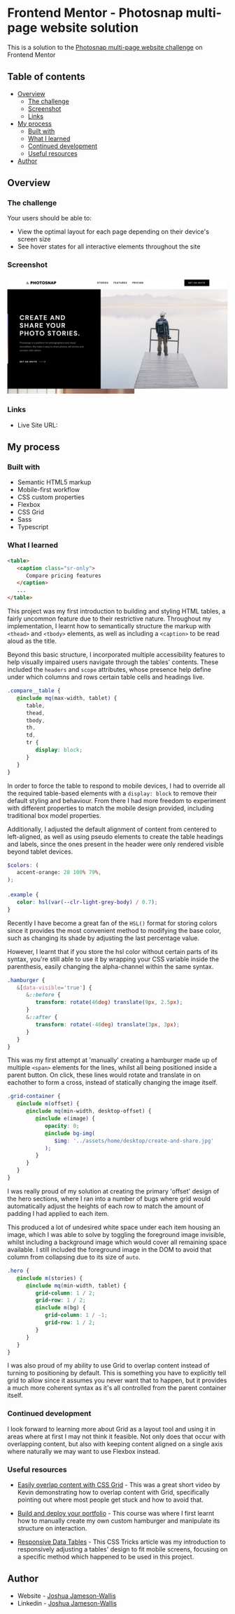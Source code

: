 # Frontend Mentor - Photosnap multi-page website solution

This is a solution to the [Photosnap multi-page website challenge](https://www.frontendmentor.io/challenges/photosnap-multipage-website-nMDSrNmNW) on Frontend Mentor

## Table of contents

-  [Overview](#overview)
   -  [The challenge](#the-challenge)
   -  [Screenshot](#screenshot)
   -  [Links](#links)
-  [My process](#my-process)
   -  [Built with](#built-with)
   -  [What I learned](#what-i-learned)
   -  [Continued development](#continued-development)
   -  [Useful resources](#useful-resources)
-  [Author](#author)

## Overview

### The challenge

Your users should be able to:

-  View the optimal layout for each page depending on their device's screen size
-  See hover states for all interactive elements throughout the site

### Screenshot

![](./screenshot.png)

### Links

-  Live Site URL:

## My process

### Built with

-  Semantic HTML5 markup
-  Mobile-first workflow
-  CSS custom properties
-  Flexbox
-  CSS Grid
-  Sass
-  Typescript

### What I learned

```html
<table>
   <caption class="sr-only">
      Compare pricing features
   </caption>
   ...
</table>
```

This project was my first introduction to building and styling HTML tables, a fairly uncommon feature due to their restrictive nature. Throughout my implementation, I learnt how to semantically structure the markup with `<thead>` and `<tbody>` elements, as well as including a `<caption>` to be read aloud as the title.

Beyond this basic structure, I incorporated multiple accessibility features to help visually impaired users navigate through the tables' contents. These included the `headers` and `scope` attributes, whose presence help define under which columns and rows certain table cells and headings live.

```scss
.compare__table {
   @include mq(max-width, tablet) {
      table,
      thead,
      tbody,
      th,
      td,
      tr {
         display: block;
      }
   }
}
```

In order to force the table to respond to mobile devices, I had to override all the required table-based elements with a `display: block` to remove their default styling and behaviour. From there I had more freedom to experiment with different properties to match the mobile design provided, including traditional box model properties.

Additionally, I adjusted the default alignment of content from centered to left-aligned, as well as using pseudo elements to create the table headings and labels, since the ones present in the header were only rendered visible beyond tablet devices.

```scss
$colors: (
   accent-orange: 28 100% 79%,
);

.example {
   color: hsl(var(--clr-light-grey-body) / 0.7);
}
```

Recently I have become a great fan of the `HSL()` format for storing colors since it provides the most convenient method to modifying the base color, such as changing its shade by adjusting the last percentage value.

However, I learnt that if you store the hsl color without certain parts of its syntax, you're still able to use it by wrapping your CSS variable inside the parenthesis, easily changing the alpha-channel within the same syntax.

```scss
.hamburger {
   &[data-visible='true'] {
      &::before {
         transform: rotate(46deg) translate(9px, 2.5px);
      }
      &::after {
         transform: rotate(-46deg) translate(3px, 3px);
      }
   }
}
```

This was my first attempt at 'manually' creating a hamburger made up of multiple `<span>` elements for the lines, whilst all being positioned inside a parent button. On click, these lines would rotate and translate in on eachother to form a cross, instead of statically changing the image itself.

```scss
.grid-container {
   @include m(offset) {
      @include mq(min-width, desktop-offset) {
         @include e(image) {
            opacity: 0;
            @include bg-img(
               $img: '../assets/home/desktop/create-and-share.jpg'
            );
         }
      }
   }
}
```

I was really proud of my solution at creating the primary 'offset' design of the hero sections, where I ran into a number of bugs where grid would automatically adjust the heights of each row to match the amount of padding I had applied to each item.

This produced a lot of undesired white space under each item housing an image, which I was able to solve by toggling the foreground image invisible, whilst including a background image which would cover all remaining space available. I still included the foreground image in the DOM to avoid that column from collapsing due to its size of `auto`.

```scss
.hero {
   @include m(stories) {
      @include mq(min-width, tablet) {
         grid-column: 1 / 2;
         grid-row: 1 / 2;
         @include m(bg) {
            grid-column: 1 / -1;
            grid-row: 1 / 2;
         }
      }
   }
}
```

I was also proud of my ability to use Grid to overlap content instead of turning to positioning by default. This is something you have to explicitly tell grid to allow since it assumes you never want that to happen, but it provides a much more coherent syntax as it's all controlled from the parent container itself.

### Continued development

I look forward to learning more about Grid as a layout tool and using it in areas where at first I may not think it feasible. Not only does that occur with overlapping content, but also with keeping content aligned on a single axis where naturally we may want to use Flexbox instead.

### Useful resources

-  [Easily overlap content with CSS Grid](https://www.youtube.com/watch?v=HFG3BKOqOlE&ab_channel=KevinPowell) - This was a great short video by Kevin demonstrating how to overlap content with Grid, specifically pointing out where most people get stuck and how to avoid that.

-  [Build and deploy your portfolio](https://scrimba.com/learn/portfolio) - This course was where I first learnt how to manually create my own custom hamburger and manipulate its structure on interaction.

-  [Responsive Data Tables](https://css-tricks.com/responsive-data-tables/) - This CSS Tricks article was my introduction to responsively adjusting a tables' design to fit mobile screens, focusing on a specific method which happened to be used in this project.

## Author

-  Website - [Joshua Jameson-Wallis](https://joshuajamesonwallis.com)
-  Linkedin - [Joshua Jameson-Wallis](https://www.linkedin.com/in/joshua-jameson-wallis/)
